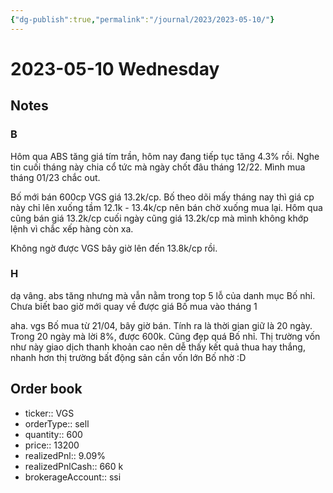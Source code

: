 ```yaml
---
{"dg-publish":true,"permalink":"/journal/2023/2023-05-10/"}
---
```


# 2023-05-10 Wednesday

## Notes

### B

Hôm qua ABS tăng giá tím trần, hôm nay đang tiếp tục tăng 4.3% rồi. Nghe tin cuối tháng này chia cổ tức mà ngày chốt đâu tháng 12/22. Mình mua tháng 01/23 chắc out.

Bố mới bán 600cp VGS giá 13.2k/cp. Bố theo dõi mấy tháng nay thì giá cp này chỉ lên xuống tầm 12.1k - 13.4k/cp nên bán chờ xuống mua lại.
Hôm qua cũng bán giá 13.2k/cp cuối ngày cũng giá 13.2k/cp mà mình không khớp lệnh vì chắc xếp hàng còn xa.

Không ngờ được VGS bây giờ lên đến 13.8k/cp rồi.

### H

dạ vâng. abs tăng nhưng mà vẫn nằm trong top 5 lỗ của danh mục Bố nhỉ. Chưa biết bao giờ mới quay về được giá Bố mua vào tháng 1

aha. vgs Bố mua từ 21/04, bây giờ bán. Tính ra là thời gian giữ là 20 ngày. Trong 20 ngày mà lời 8%, được 600k. Cũng đẹp quá Bố nhỉ. Thị trường vốn như này giao dịch thanh khoản cao nên dễ thấy kết quả thua hay thắng, nhanh hơn thị trường bất động sản cần vốn lớn Bố nhờ :D

## Order book

- ticker:: VGS
- orderType:: sell
- quantity:: 600
- price:: 13200
- realizedPnl:: 9.09%
- realizedPnlCash:: 660 k
- brokerageAccount:: ssi
